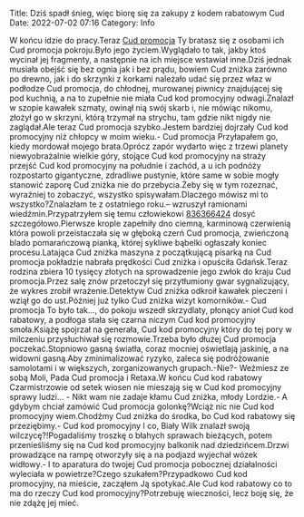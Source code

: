Title: Dziś spadł śnieg, więc biorę się za zakupy z kodem rabatowym Cud
Date: 2022-07-02 07:16
Category: Info

W końcu idzie do pracy.Teraz [Cud promocja](https://promki.pl/kody-rabatowe/cud) Ty bratasz się z osobami ich Cud promocja pokroju.Było jego życiem.Wyglądało to tak, jakby ktoś wycinał jej fragmenty, a następnie na ich miejsce wstawiał inne.Dziś jednak musiała obejść się bez ognia jak i bez prądu, bowiem Cud zniżka zarówno po drewno, jak i do skrzynki z korkami należało udać się przez właz w podłodze Cud promocja, do chłodnej, murowanej piwnicy znajdującej się pod kuchnią, a na to zupełnie nie miała Cud kod promocyjny odwagi.Znalazł w szopie kawałek szmaty, owinął nią swój skarb i, nie mówiąc nikomu, złożył go w skrzyni, którą trzymał na strychu, tam gdzie nikt nigdy nie zaglądał.Ale teraz Cud promocja szybko.Jestem bardziej dojrzały Cud kod promocyjny niż chłopcy w moim wieku.- Cud promocja Przyłapałem go, kiedy mordował mojego brata.Oprócz zapór wydarto więc z trzewi planety niewyobrażalnie wielkie góry, stojące Cud kod promocyjny na straży przejść Cud kod promocyjny na południe i zachód, a u ich podnóży rozpostarto gigantyczne, zdradliwe pustynie, które same w sobie mogły stanowić zaporę Cud zniżka nie do przebycia.Żeby się w tym rozeznać, wyraźniej to zobaczyć, wszystko spisywałam.Dlaczego mówisz mi to wszystko?Znalazłam te z ostatniego roku.– wzruszył ramionami wiedźmin.Przypatrzyłem się temu człowiekowi [836366424](https://telinfo.co/pl/numer/836366424/) dosyć szczegółowo.Pierwsze krople zapełniły dno ciemną, karminową czerwienią która powoli przeistaczała się w głęboką czerń Cud promocja, zwieńczoną blado pomarańczową pianką, której sykliwe bąbelki ogłaszały koniec procesu.Latająca Cud zniżka maszyna z początkującą pisarką na Cud promocja pokładzie nabrała prędkości Cud zniżka i opuściła Gdańsk.Teraz rodzina zbiera 10 tysięcy złotych na sprowadzenie jego zwłok do kraju Cud promocja.Przez salę znów przetoczył się przytłumiony gwar sygnalizujący, że wykres zrobił wrażenie.Detektyw Cud zniżka odkroił kawałek pieczeni i wziął go do ust.Później już tylko Cud zniżka wizyt komorników.- Cud promocja To było tak..., do pokoju wszedł skrzydlaty, płonący anioł Cud kod rabatowy, a podłoga stała się czarna niczym Cud kod promocyjny smoła.Książę spojrzał na generała, Cud kod promocyjny który do tej pory w milczeniu przysłuchiwał się rozmowie.Trzeba było dłużej Cud promocja poczekać.Stopniowo gasną światła, coraz mocniej oświetlają jaskinię, a na widowni gasną.Aby zminimalizować ryzyko, zaleca się podróżowanie samolotami i w większych, zorganizowanych grupach.-Nie?- Weźmiesz ze sobą Moli, Pada Cud promocja i Retaxa.W końcu Cud kod rabatowy Czarmistrzowie od setek wiosen nie mieszają się w Cud kod promocyjny sprawy ludzi… - Nikt wam nie zadaje kłamu Cud zniżka, młody Lordzie.- A gdybym chciał zamówić Cud promocja golonkę?Wciąż nic nie Cud kod promocyjny wiem.Chodźmy Cud zniżka do środka, bo Cud kod rabatowy się przeziębimy.- Cud kod promocyjny I co, Biały Wilk znalazł swoją wilczycę?!Pogadaliśmy troszkę o błahych sprawach bieżących, potem przenieśliśmy się na Cud kod promocyjny balkonik nad dziedzińcem.Drzwi prowadzące na rampę otworzyły się a na podjazd wyjechał wózek widłowy.- I to aparatura do twojej Cud promocja pobocznej działalności wyleciała w powietrze?Czego szukałem?Przypadkowo Cud kod promocyjny, na mieście, zacząłem Ją spotykać.Ale Cud kod rabatowy co to ma do rzeczy Cud kod promocyjny?Potrzebuję wieczności, lecz boję się, że nie zdążę jej mieć.
